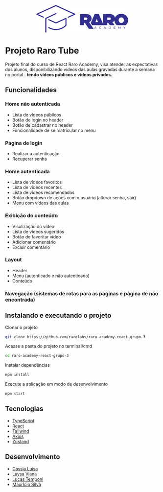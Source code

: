 <div align="center">
<img src="./src/assets/Logo.svg" alt="Logo" width="300" height="90">  
</div>


#  Projeto Raro Tube

Projeto final do curso de React Raro Academy, visa atender as expectativas dos alunos, disponibilizando vídeos das aulas gravadas durante a semana no portal .  **tendo vídeos públicos e vídeos privados.**

##  **Funcionalidades**


### Home não autenticada
- Lista de vídeos públicos
- Botão de login no header
- Botão de cadastrar no header
- Funcionalidade de se matricular no menu

### Página de login
- Realizar a autenticação
- Recuperar senha

### Home autenticada
- Lista de vídeos favoritos
- Lista de vídeos recentes
- Lista de vídeos recomendados
- Botão dropdown de ações com o usuário (alterar senha, sair)
- Menu com vídeos das aulas

### Exibição do conteúdo
- Visulização do vídeo
- Lista de vídeos sugeridos
- Botão de favoritar vídeo
- Adicionar comentário
- Excluir comentário

### Layout
- Header
- Menu (autenticado e não autenticado)
- Conteúdo

### Navegação (sistemas de rotas para as páginas e página de não encontrada)
 
##  **Instalando e executando o projeto**

Clonar o projeto

```bash
git clone https://github.com/rarolabs/raro-academy-react-grupo-3 
 ```

Acesse a pasta do projeto no terminal/cmd
 ```bash
cd raro-academy-react-grupo-3
  ```


Instalar dependências 

```bash
npm install
 ```

Execute a aplicação em modo de desenvolvimento

 ```bash
npm start
 ```


 ##  **Tecnologias**

- [TypeScript](https://www.npmjs.com/package/typescript)
- [React](https://www.npmjs.com/package/react)
- [Tailwind](https://tailwindcss.com)
- [Axios](https://www.npmjs.com/package/axios)
- [Zustand](https://www.npmjs.com/package/zustand)

## **Desenvolvimento**

- [Cássia Luísa](https://github.com/cassialuisa)
- [Laysa Viana](https://github.com/LaysaViana)
- [Lucas Temponi](https://github.com/LucasTemponi)
- [MaurÍcio Silva](https://github.com/msb07)



